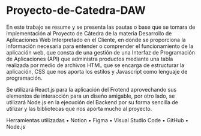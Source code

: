# Proyecto-de-Catedra-DAW

En este trabajo se resume y se presenta las pautas o base que se tomara de implementación al Proyecto de Cátedra de la materia Desarrollo de Aplicaciones Web Interpretado en el Cliente, en donde se proporciona la información necesaria para entender o comprender el funcionamiento de la aplicación web, que consta de una gestión de una Interfaz de Programación de Aplicaciones (API) que administra productos mediante una tabla realizada por medio de archivos HTML que se encarga de estructurar la aplicación, CSS que nos aporta los estilos y Javascript como lenguaje de programación.

Se utilizará React.js para la aplicación del Frotend aprovechando sus elementos de interacción para un diseño amigable, por otro lado, se utilizará Node.js en la ejecución del Backend por su forma sencilla de utilizar y las bibliotecas que nos aporta mucho al proyecto.

Herramientas utilizadas
•	Notion
•	Figma
•	Visual Studio Code
•	GitHub
•	Node.js
